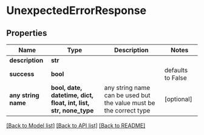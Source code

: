 # UnexpectedErrorResponse


## Properties
Name | Type | Description | Notes
------------ | ------------- | ------------- | -------------
**description** | **str** |  | 
**success** | **bool** |  | defaults to False
**any string name** | **bool, date, datetime, dict, float, int, list, str, none_type** | any string name can be used but the value must be the correct type | [optional]

[[Back to Model list]](../README.md#documentation-for-models) [[Back to API list]](../README.md#documentation-for-api-endpoints) [[Back to README]](../README.md)


